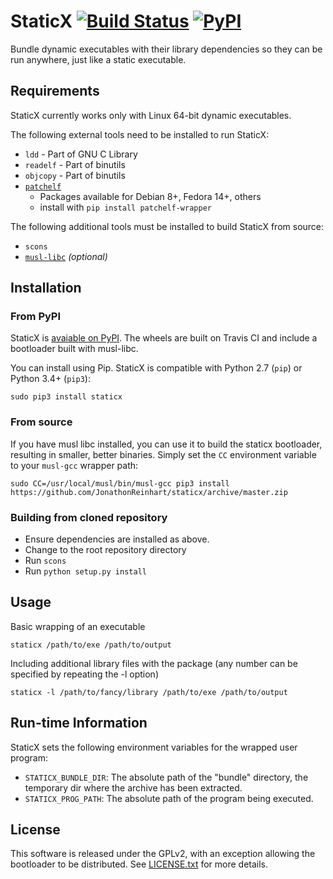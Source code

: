 StaticX [![Build Status](https://travis-ci.org/JonathonReinhart/staticx.svg?branch=master)](https://travis-ci.org/JonathonReinhart/staticx) [![PyPI](https://img.shields.io/pypi/v/staticx.svg)](https://pypi.python.org/pypi/staticx)
=======
Bundle dynamic executables with their library dependencies so they can be run
anywhere, just like a static executable.

## Requirements
StaticX currently works only with Linux 64-bit dynamic executables.


The following external tools need to be installed to run StaticX:
- `ldd` - Part of GNU C Library
- `readelf` - Part of binutils
- `objcopy` - Part of binutils
- [`patchelf`][patchelf]
   - Packages available for Debian 8+, Fedora 14+, others
   - install with `pip install patchelf-wrapper`

The following additional tools must be installed to build StaticX from source:
- `scons`
- [`musl-libc`][musl-libc] *(optional)*


## Installation

### From PyPI
StaticX is [avaiable on PyPI](https://pypi.python.org/pypi/staticx).
The wheels are built on Travis CI and include a bootloader built with
musl-libc.

You can install using Pip.
StaticX is compatible with Python 2.7 (`pip`) or Python 3.4+ (`pip3`):
```
sudo pip3 install staticx
```

### From source

If you have musl libc installed, you can use it to build the staticx
bootloader, resulting in smaller, better binaries. Simply set the `CC`
environment variable to your `musl-gcc` wrapper path:
```
sudo CC=/usr/local/musl/bin/musl-gcc pip3 install https://github.com/JonathonReinhart/staticx/archive/master.zip
```
### Building from cloned repository

- Ensure dependencies are installed as above.
- Change to the root repository directory
- Run `scons`
- Run `python setup.py install`

## Usage

Basic wrapping of an executable
```
staticx /path/to/exe /path/to/output
```

Including additional library files with the package (any number can be specified by repeating the -l option)
```
staticx -l /path/to/fancy/library /path/to/exe /path/to/output
```

## Run-time Information
StaticX sets the following environment variables for the wrapped user program:
- `STATICX_BUNDLE_DIR`: The absolute path of the "bundle" directory, the
  temporary dir where the archive has been extracted.
- `STATICX_PROG_PATH`: The absolute path of the program being executed.


## License
This software is released under the GPLv2, with an exception allowing the
bootloader to be distributed. See [LICENSE.txt](LICENSE.txt) for more details.


[patchelf]: https://nixos.org/patchelf.html
[musl-libc]: https://www.musl-libc.org/
[#45]: https://github.com/JonathonReinhart/staticx/issues/45
